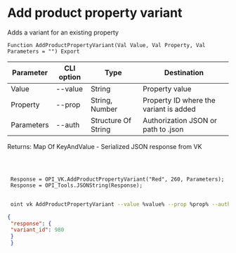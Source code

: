 ﻿---
sidebar_position: 5
---

# Add product property variant
 Adds a variant for an existing property



`Function AddProductPropertyVariant(Val Value, Val Property, Val Parameters = "") Export`

 | Parameter | CLI option | Type | Destination |
 |-|-|-|-|
 | Value | --value | String | Property value |
 | Property | --prop | String, Number | Property ID where the variant is added |
 | Parameters | --auth | Structure Of String | Authorization JSON or path to .json |

 
 Returns: Map Of KeyAndValue - Serialized JSON response from VK

<br/>




```bsl title="Code example"
 
 Response = OPI_VK.AddProductPropertyVariant("Red", 260, Parameters);
 Response = OPI_Tools.JSONString(Response);
```
	


```sh title="CLI command example"
 
 oint vk AddProductPropertyVariant --value %value% --prop %prop% --auth %auth%

```

```json title="Result"
{
 "response": {
 "variant_id": 980
 }
 }
```
